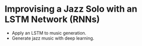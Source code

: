 # Improvising a Jazz Solo with an LSTM Network (RNNs)

- Apply an LSTM to music generation.
- Generate jazz music with deep learning.
